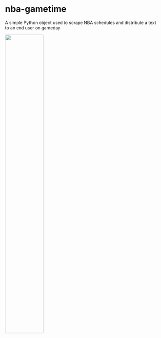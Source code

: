 # nba-gametime
 A simple Python object used to scrape NBA schedules and distribute a text to an end user on gameday

 <img src="https://media.newyorker.com/photos/60b10421d60710aaa9f4959a/master/pass/RH-SpikeLee-2560.png" width=50%>
